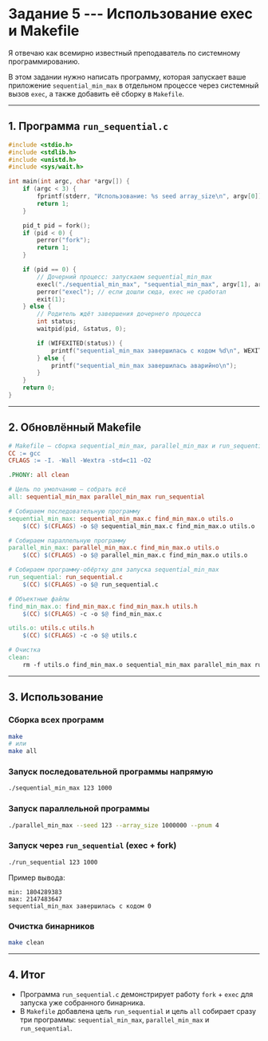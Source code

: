 # Задание 5 --- Использование exec и Makefile

Я отвечаю как всемирно известный преподаватель по системному
программированию.

В этом задании нужно написать программу, которая запускает ваше
приложение `sequential_min_max` в отдельном процессе через системный
вызов `exec`, а также добавить её сборку в `Makefile`.

------------------------------------------------------------------------

## 1. Программа `run_sequential.c`

``` c
#include <stdio.h>
#include <stdlib.h>
#include <unistd.h>
#include <sys/wait.h>

int main(int argc, char *argv[]) {
    if (argc < 3) {
        fprintf(stderr, "Использование: %s seed array_size\n", argv[0]);
        return 1;
    }

    pid_t pid = fork();
    if (pid < 0) {
        perror("fork");
        return 1;
    }

    if (pid == 0) {
        // Дочерний процесс: запускаем sequential_min_max
        execl("./sequential_min_max", "sequential_min_max", argv[1], argv[2], (char *)NULL);
        perror("execl"); // если дошли сюда, exec не сработал
        exit(1);
    } else {
        // Родитель ждёт завершения дочернего процесса
        int status;
        waitpid(pid, &status, 0);

        if (WIFEXITED(status)) {
            printf("sequential_min_max завершилась с кодом %d\n", WEXITSTATUS(status));
        } else {
            printf("sequential_min_max завершилась аварийно\n");
        }
    }
    return 0;
}
```

------------------------------------------------------------------------

## 2. Обновлённый Makefile

``` makefile
# Makefile — сборка sequential_min_max, parallel_min_max и run_sequential
CC := gcc
CFLAGS := -I. -Wall -Wextra -std=c11 -O2

.PHONY: all clean

# Цель по умолчанию — собрать всё
all: sequential_min_max parallel_min_max run_sequential

# Собираем последовательную программу
sequential_min_max: sequential_min_max.c find_min_max.o utils.o
    $(CC) $(CFLAGS) -o $@ sequential_min_max.c find_min_max.o utils.o

# Собираем параллельную программу
parallel_min_max: parallel_min_max.c find_min_max.o utils.o
    $(CC) $(CFLAGS) -o $@ parallel_min_max.c find_min_max.o utils.o

# Собираем программу-обёртку для запуска sequential_min_max
run_sequential: run_sequential.c
    $(CC) $(CFLAGS) -o $@ run_sequential.c

# Объектные файлы
find_min_max.o: find_min_max.c find_min_max.h utils.h
    $(CC) $(CFLAGS) -c -o $@ find_min_max.c

utils.o: utils.c utils.h
    $(CC) $(CFLAGS) -c -o $@ utils.c

# Очистка
clean:
    rm -f utils.o find_min_max.o sequential_min_max parallel_min_max run_sequential
```

------------------------------------------------------------------------

## 3. Использование

### Сборка всех программ

``` bash
make
# или
make all
```

### Запуск последовательной программы напрямую

``` bash
./sequential_min_max 123 1000
```

### Запуск параллельной программы

``` bash
./parallel_min_max --seed 123 --array_size 1000000 --pnum 4
```

### Запуск через `run_sequential` (exec + fork)

``` bash
./run_sequential 123 1000
```

Пример вывода:

    min: 1804289383
    max: 2147483647
    sequential_min_max завершилась с кодом 0

### Очистка бинарников

``` bash
make clean
```

------------------------------------------------------------------------

## 4. Итог

-   Программа `run_sequential.c` демонстрирует работу `fork` + `exec`
    для запуска уже собранного бинарника.
-   В `Makefile` добавлена цель `run_sequential` и цель `all` собирает
    сразу три программы: `sequential_min_max`, `parallel_min_max` и
    `run_sequential`.
